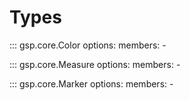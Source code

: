# Types

::: gsp.core.Color
    options:
      members:
      -

::: gsp.core.Measure
    options:
      members:
      -

::: gsp.core.Marker
    options:
      members:
      -

